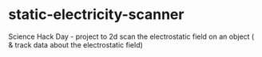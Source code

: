 # static-electricity-scanner
Science Hack Day - project to 2d scan the electrostatic field on an object ( &amp; track data about the electrostatic field)


